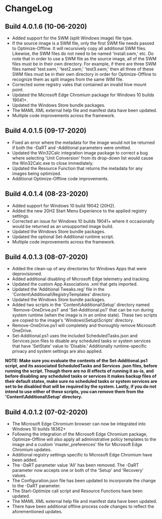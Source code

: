 # ChangeLog #

## Build 4.0.1.6 (10-06-2020)

- Added support for the SWM (split Windows image) file type.
- If the source image is a SWM file, only the first SWM file needs passed to Optimize-Offline. It will recursively copy all additional SWM files. Likewise, the SWM files do not need to be named 'install.swm,' etc. Do note that in order to use a SWM file as the source image, all of the SWM files must be in their own directory. For example, if there are three SWM files named 'test.swm,' 'test2.swm,' 'test3.swm,' then all three of these SWM files must be in their own directory in order for Optimize-Offline to recognize them as split images from the same WIM file.
- Corrected some registry vales that contained an invalid hive mount point.
- Updated the Microsoft Edge Chromium package for Windows 10 builds 19041+.
- Updated the Windows Store bundle packages.
- The MAML XML external help file and manifest data have been updated.
- Multiple code improvements across the framework.

## Build 4.0.1.5 (09-17-2020) ##

- Fixed an error where the metadata for the image would not be returned if both the -DaRT and -Additional parameters were omitted.
- Updated the Win32Calc integration image package to correct a bug where selecting 'Unit Conversion' from its drop-down list would cause the Win32Calc.exe to close immediately.
- Updated the Resource Function that returns the metadata for any images being optimized.
- Additional Optimize-Offline code improvements.

## Build 4.0.1.4 (08-23-2020) ##

- Added support for Windows 10 build 19042 (20H2).
- Added the new 20H2 Start Menu Experience to the applied registry settings.
- Corrected an issue for Windows 10 builds 19041+ where it occasionally would be returned as an unsupported image build.
- Updated the Windows Store bundle packages.
- Updated the optional Set-Additional runtime script.
- Multiple code improvements across the framework.

## Build 4.0.1.3 (08-07-2020) ##

- Added the clean-up of any directories for Windows Apps that were deprovisioned.
- Added additional disabling of Microsoft Edge telemetry and tracking.
- Updated the custom App Associations .xml that gets imported.
- Updated the 'Additional Tweaks.reg' file in the 'Content\Additional\RegistryTemplates' directory.
- Updated the Windows Store bundle packages.
- Added two scripts in the 'Content\Additional\Setup' directory named 'Remove-OneDrive.ps1' and 'Set-Additional.ps1' that can be run during system runtime (when the image is in an online state). These two scripts are copied to the image's 'Windows\Setup\Scripts' directory.
- Remove-OneDrive.ps1 will completely and thoroughly remove Microsoft OneDrive.
- Set-Additional.ps1 uses the included ScheduledTasks.json and Services.json files to disable any scheduled tasks or system services that have 'SetState' value to 'Disable.' Additionally runtime-specific privacy and system settings are also applied.

**NOTE: Make sure you evaluate the contents of the Set-Additional.ps1 script, and its associated ScheduledTasks and Services .json files, before running the script. Though there are no ill effects of running it as-is, and before disabling any scheduled tasks or services it makes backup files of their default states, make sure no scheduled tasks or system services are set to be disabled that will be required by the system. Lastly, if you do not intend to use either of these scripts, you can remove them from the 'Content\Additional\Setup' directory.**

## Build 4.0.1.2 (07-02-2020) ##

- The Microsoft Edge Chromium browser can now be integrated into Windows 10 builds 18362+
- Following the integration of the Microsoft Edge Chromium package, Optimize-Offline will also apply all administrative policy templates to the image and a custom 'master_preferences' file for Microsoft Edge Chromium updates.
- Additional registry settings specific to Microsoft Edge Chromium have been added.
- The -DaRT parameter value 'All' has been removed. The -DaRT parameter now accepts one or both of the 'Setup' and 'Recovery' values.
- The Configuration.json file has been updated to incorporate the change to the -DaRT parameter.
- The Start-Optimize call script and Resource Functions have been updated.
- The MAML XML external help file and manifest data have been updated.
- There have been additional offline process code changes to reflect the aforementioned updates.
